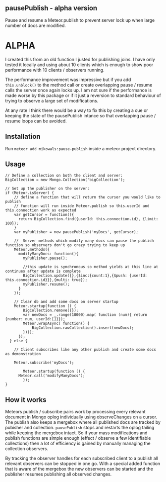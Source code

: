 ## pausePublish - alpha version

Pause and resume a Meteor.publish to prevent server lock up when large number of docs are modified.

# ALPHA

I created this from an old function I justed for publishing joins.  I have only tested it locally and using about 10 clients which is enough to show poor performance with 10 clients / observers running.  

The performance improvement was impressive but if you add `this.unblock()` to the method call or create overlapping pause / resume calls the server once again locks up.  I am not sure if the performance is made worse by this package or if it just a reversion to standard behaviour of trying to observe a large set of modifications.

At any rate I think there would be a way to fix this by creating a cue or keeping the state of the pausePublish intance so that overlapping pause / resume loops can be avoided.

## Installation

Run `meteor add mikowals:pause-publish` inside a meteor project directory.

## Usage
   
    // Define a collection on both the client and server:
    BigCollection = new Mongo.Collection('bigCollection');

    // Set up the publisher on the server:
    if (Meteor.isServer) {
	    // define a function that will return the cursor you would like to publish
	    // function will run inside Meteor.publish so this.userId and this.connection work as expected
	    var getCursor = function(){
	      return BigCollection.find({userId: this.connection.id}, {limit: 100}); 
	    }
	    var myPublisher = new pausePublish('myDocs', getCursor);

	    //  Server methods which modify many docs can pause the publish function so observers don't go crazy trying to keep up
	    Meteor.methods({
	      modifyManyDocs: function(){
	      	myPublisher.pause();

	      	//this update is synchronous so method yields at this line at continues after update is complete
	      	BigCollection.update({},{$inc:{count:1},{$push: {userId: this.connection.id}}},{multi: true});
	      	myPublisher.resume();
	      }
	    });

	    // Clear db and add some docs on server startup
	    Meteor.startup(function () { 
	    	BigCollection.remove({});
		    var newDocs = _.range(10000).map( function (num){ return {number: num, userId:[]}});
		    Meteor.wrapAsync( function() {
		    	BigCollection.rawCollection().insert(newDocs);
		    })();
		  });
	  } else {

    	// Client subscribes like any other publish and create some docs as demonstration
    
    	Meteor.subscribe('myDocs');
 
    		Meteor.startup(function () {
          Meteor.call('modifyManyDocs');
    		});
    }

## How it works

Meteors publish / subscribe pairs work by processing every relevant document in Mongo oplog individually using observeChanges on a cursor.  The publish also keeps a mergebox where all published docs are tracked by pubisher and collection.  `pausePublish` stops and restarts the oplog tailing while keeping the mergebox intact.  So if your mass modifications and publish functions are simple enough (effect / observe a few identifiable collections) then a lot of efficiency is gained by manually managing the collection observers.

By tracking the observer handles for each subscribed client to a publish all relevant observers can be stopped in one go.  With a special added function that is aware of the mergebox the new observers can be started and the publisher resumes publishing all observed changes.
